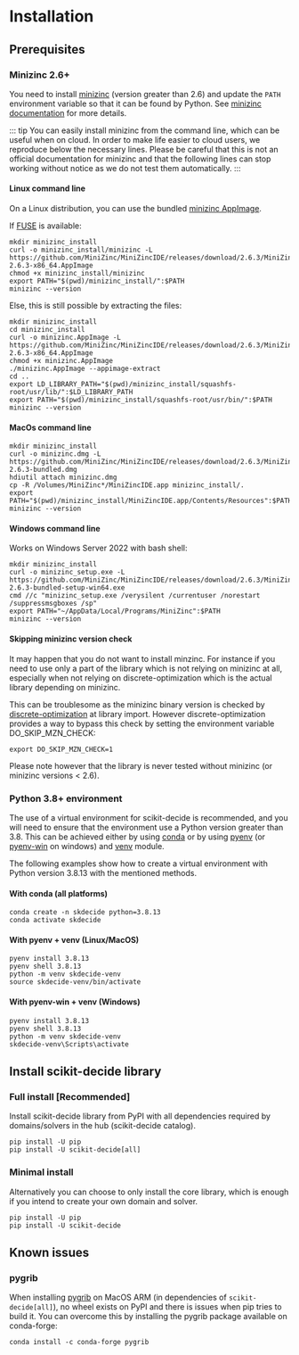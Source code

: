 # Installation

## Prerequisites

### Minizinc 2.6+

You need to install [minizinc](https://www.minizinc.org/) (version greater than 2.6) and update the `PATH` environment variable
so that it can be found by Python. See [minizinc documentation](https://www.minizinc.org/doc-latest/en/installation.html) for more details.

::: tip
You can easily install minizinc from the command line, which can be useful when on cloud.
In order to make life easier to cloud users, we reproduce below the necessary lines. Please be careful that this
is not an official documentation for minizinc and that the following lines can stop working without notice
as we do not test them automatically.
:::

#### Linux command line
On a Linux distribution, you can use the bundled [minizinc AppImage](https://www.minizinc.org/doc-latest/en/installation.html#appimage).

If [FUSE](https://en.wikipedia.org/wiki/Filesystem_in_Userspace) is available:
```
mkdir minizinc_install
curl -o minizinc_install/minizinc -L https://github.com/MiniZinc/MiniZincIDE/releases/download/2.6.3/MiniZincIDE-2.6.3-x86_64.AppImage
chmod +x minizinc_install/minizinc
export PATH="$(pwd)/minizinc_install/":$PATH
minizinc --version
```
Else, this is still possible by extracting the files:
```
mkdir minizinc_install
cd minizinc_install
curl -o minizinc.AppImage -L https://github.com/MiniZinc/MiniZincIDE/releases/download/2.6.3/MiniZincIDE-2.6.3-x86_64.AppImage
chmod +x minizinc.AppImage
./minizinc.AppImage --appimage-extract
cd ..
export LD_LIBRARY_PATH="$(pwd)/minizinc_install/squashfs-root/usr/lib/":$LD_LIBRARY_PATH
export PATH="$(pwd)/minizinc_install/squashfs-root/usr/bin/":$PATH
minizinc --version
```

#### MacOs command line
```
mkdir minizinc_install
curl -o minizinc.dmg -L https://github.com/MiniZinc/MiniZincIDE/releases/download/2.6.3/MiniZincIDE-2.6.3-bundled.dmg
hdiutil attach minizinc.dmg
cp -R /Volumes/MiniZinc*/MiniZincIDE.app minizinc_install/.
export PATH="$(pwd)/minizinc_install/MiniZincIDE.app/Contents/Resources":$PATH
minizinc --version
```

#### Windows command line
Works on Windows Server 2022 with bash shell:
```
mkdir minizinc_install
curl -o minizinc_setup.exe -L https://github.com/MiniZinc/MiniZincIDE/releases/download/2.6.3/MiniZincIDE-2.6.3-bundled-setup-win64.exe
cmd //c "minizinc_setup.exe /verysilent /currentuser /norestart /suppressmsgboxes /sp"
export PATH="~/AppData/Local/Programs/MiniZinc":$PATH
minizinc --version
```

#### Skipping minizinc version check

It may happen that you do not want to install minzinc.
For instance if you need to use only a part of the library which is not relying on minizinc at all,
especially when not relying on discrete-optimization which is the actual library depending on minizinc.

This can be troublesome as the minizinc binary version is checked by [discrete-optimization](https://airbus.github.io/discrete-optimization) at library import.
However discrete-optimization provides a way to bypass this check
by setting the environment variable DO_SKIP_MZN_CHECK:
```shell
export DO_SKIP_MZN_CHECK=1
```
Please note however that the library is never tested without minizinc (or minizinc versions < 2.6).


### Python 3.8+ environment

The use of a virtual environment for scikit-decide is recommended, and you will need to ensure that the environment use a Python version greater than 3.8.
This can be achieved either by using [conda](https://docs.conda.io/en/latest/) or by using [pyenv](https://github.com/pyenv/pyenv) (or [pyenv-win](https://github.com/pyenv-win/pyenv-win) on windows)
and [venv](https://docs.python.org/fr/3/library/venv.html) module.

The following examples show how to create a virtual environment with Python version 3.8.13 with the mentioned methods.

#### With conda (all platforms)

```shell
conda create -n skdecide python=3.8.13
conda activate skdecide
```

#### With pyenv + venv (Linux/MacOS)

```shell
pyenv install 3.8.13
pyenv shell 3.8.13
python -m venv skdecide-venv
source skdecide-venv/bin/activate
```

#### With pyenv-win + venv (Windows)

```shell
pyenv install 3.8.13
pyenv shell 3.8.13
python -m venv skdecide-venv
skdecide-venv\Scripts\activate
```

## Install scikit-decide library

### Full install [Recommended]

Install scikit-decide library from PyPI with all dependencies required by domains/solvers in the hub (scikit-decide catalog).
```shell
pip install -U pip
pip install -U scikit-decide[all]
```

### Minimal install
Alternatively you can choose to only install the core library, which is enough if you intend to create your own domain and solver.
```shell
pip install -U pip
pip install -U scikit-decide
```


## Known issues

### pygrib

When installing [pygrib](https://jswhit.github.io/pygrib/index.html) on MacOS ARM (in dependencies of `scikit-decide[all]`),
no wheel exists on PyPI and there is issues when pip tries to build it.
You can overcome this by installing the pygrib package available on conda-forge:
```shell
conda install -c conda-forge pygrib
```
